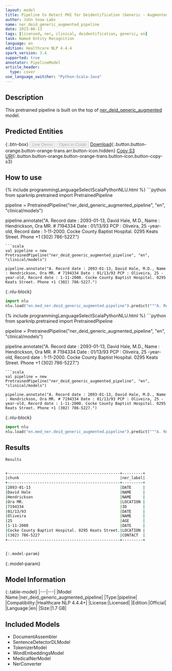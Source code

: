 ```yaml
---
layout: model
title: Pipeline to Detect PHI for Deidentification (Generic - Augmented)
author: John Snow Labs
name: ner_deid_generic_augmented_pipeline
date: 2023-06-13
tags: [licensed, ner, clinical, deidentification, generic, en]
task: Named Entity Recognition
language: en
edition: Healthcare NLP 4.4.4
spark_version: 3.4
supported: true
annotator: PipelineModel
article_header:
  type: cover
use_language_switcher: "Python-Scala-Java"
---
```


## Description

This pretrained pipeline is built on the top of [ner_deid_generic_augmented](https://nlp.johnsnowlabs.com/2021/06/30/ner_deid_generic_augmented_en.html) model.

## Predicted Entities



{:.btn-box}
<button class="button button-orange" disabled>Live Demo</button>
<button class="button button-orange" disabled>Open in Colab</button>
[Download](https://s3.amazonaws.com/auxdata.johnsnowlabs.com/clinical/models/ner_deid_generic_augmented_pipeline_en_4.4.4_3.4_1686674972743.zip){:.button.button-orange.button-orange-trans.arr.button-icon.hidden}
[Copy S3 URI](s3://auxdata.johnsnowlabs.com/clinical/models/ner_deid_generic_augmented_pipeline_en_4.4.4_3.4_1686674972743.zip){:.button.button-orange.button-orange-trans.button-icon.button-copy-s3}

## How to use

<div class="tabs-box" markdown="1">
{% include programmingLanguageSelectScalaPythonNLU.html %}
```python
from sparknlp.pretrained import PretrainedPipeline

pipeline = PretrainedPipeline("ner_deid_generic_augmented_pipeline", "en", "clinical/models")

pipeline.annotate("A. Record date : 2093-01-13, David Hale, M.D., Name : Hendrickson, Ora MR. # 7194334 Date : 01/13/93 PCP : Oliveira, 25 -year-old, Record date : 1-11-2000. Cocke County Baptist Hospital. 0295 Keats Street. Phone +1 (302) 786-5227.")
```
```scala
val pipeline = new PretrainedPipeline("ner_deid_generic_augmented_pipeline", "en", "clinical/models")

pipeline.annotate("A. Record date : 2093-01-13, David Hale, M.D., Name : Hendrickson, Ora MR. # 7194334 Date : 01/13/93 PCP : Oliveira, 25 -year-old, Record date : 1-11-2000. Cocke County Baptist Hospital. 0295 Keats Street. Phone +1 (302) 786-5227.")
```


{:.nlu-block}
```python
import nlu
nlu.load("en.med_ner.deid_generic_augmented.pipeline").predict("""A. Record date : 2093-01-13, David Hale, M.D., Name : Hendrickson, Ora MR. # 7194334 Date : 01/13/93 PCP : Oliveira, 25 -year-old, Record date : 1-11-2000. Cocke County Baptist Hospital. 0295 Keats Street. Phone +1 (302) 786-5227.""")
```

</div>

<div class="tabs-box" markdown="1">
{% include programmingLanguageSelectScalaPythonNLU.html %}
```python
from sparknlp.pretrained import PretrainedPipeline

pipeline = PretrainedPipeline("ner_deid_generic_augmented_pipeline", "en", "clinical/models")

pipeline.annotate("A. Record date : 2093-01-13, David Hale, M.D., Name : Hendrickson, Ora MR. # 7194334 Date : 01/13/93 PCP : Oliveira, 25 -year-old, Record date : 1-11-2000. Cocke County Baptist Hospital. 0295 Keats Street. Phone +1 (302) 786-5227.")
```
```scala
val pipeline = new PretrainedPipeline("ner_deid_generic_augmented_pipeline", "en", "clinical/models")

pipeline.annotate("A. Record date : 2093-01-13, David Hale, M.D., Name : Hendrickson, Ora MR. # 7194334 Date : 01/13/93 PCP : Oliveira, 25 -year-old, Record date : 1-11-2000. Cocke County Baptist Hospital. 0295 Keats Street. Phone +1 (302) 786-5227.")
```

{:.nlu-block}
```python
import nlu
nlu.load("en.med_ner.deid_generic_augmented.pipeline").predict("""A. Record date : 2093-01-13, David Hale, M.D., Name : Hendrickson, Ora MR. # 7194334 Date : 01/13/93 PCP : Oliveira, 25 -year-old, Record date : 1-11-2000. Cocke County Baptist Hospital. 0295 Keats Street. Phone +1 (302) 786-5227.""")
```
</div>

## Results

```bash
Results


+-------------------------------------------------+---------+
|chunk                                            |ner_label|
+-------------------------------------------------+---------+
|2093-01-13                                       |DATE     |
|David Hale                                       |NAME     |
|Hendrickson                                      |NAME     |
|Ora MR.                                          |LOCATION |
|7194334                                          |ID       |
|01/13/93                                         |DATE     |
|Oliveira                                         |NAME     |
|25                                               |AGE      |
|1-11-2000                                        |DATE     |
|Cocke County Baptist Hospital. 0295 Keats Street.|LOCATION |
|(302) 786-5227                                   |CONTACT  |
+-------------------------------------------------+---------+


{:.model-param}
```

{:.model-param}
## Model Information

{:.table-model}
|---|---|
|Model Name:|ner_deid_generic_augmented_pipeline|
|Type:|pipeline|
|Compatibility:|Healthcare NLP 4.4.4+|
|License:|Licensed|
|Edition:|Official|
|Language:|en|
|Size:|1.7 GB|

## Included Models

- DocumentAssembler
- SentenceDetectorDLModel
- TokenizerModel
- WordEmbeddingsModel
- MedicalNerModel
- NerConverter